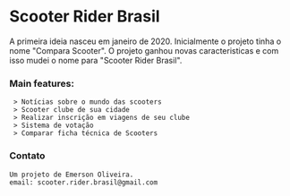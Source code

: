 # Scooter Rider Brasil
A primeira ideia nasceu em janeiro de 2020. Inicialmente o projeto tinha o nome "Compara Scooter". O projeto ganhou novas caracteristicas e com isso mudei o nome para "Scooter Rider Brasil". 

### Main features:
``` 
 > Notícias sobre o mundo das scooters
 > Scooter clube de sua cidade
 > Realizar inscrição em viagens de seu clube
 > Sistema de votação
 > Comparar ficha técnica de Scooters
```

### Contato
``` 
Um projeto de Emerson Oliveira.
email: scooter.rider.brasil@gmail.com
```